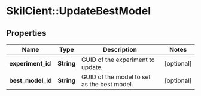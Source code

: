 # SkilCient::UpdateBestModel

## Properties
Name | Type | Description | Notes
------------ | ------------- | ------------- | -------------
**experiment_id** | **String** | GUID of the experiment to update. | [optional] 
**best_model_id** | **String** | GUID of the model to set as the best model. | [optional] 


